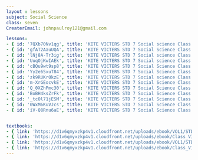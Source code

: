 ```yaml
--- 
layout : lessons 
subject: Social Science
class: seven
CreaterEmail: johnpaulroy121@gmail.com

lessons: 
- { id: '7QXb70Nv1qg', title: 'KITE VICTERS STD 7 Social science Class 01 (First Bell-ഫസ്റ്റ് ബെല്‍)' }
- { id: 'gfAT2AauUQA', title: 'KITE VICTERS STD 7 Social Science Class 02 (First Bell-ഫസ്റ്റ് ബെല്‍)' }
- { id: 'lNj8A-Tr3ig', title: 'KITE VICTERS STD 7 Social science Class 03 (First Bell-ഫസ്റ്റ് ബെല്‍)' }
- { id: 'UuqOjKwIAEk', title: 'KITE VICTERS STD 7 Social science Class 07 (First Bell-ഫസ്റ്റ് ബെല്‍)' }
- { id: 'cBQu9wt9sp8', title: 'KITE VICTERS STD 7 Social Science Class 05 (First Bell-ഫസ്റ്റ് ബെല്‍)' }
- { id: 'Yy2e6SxuT84', title: 'KITE VICTERS STD 7 Social Science Class 06 (First Bell-ഫസ്റ്റ് ബെല്‍)' }
- { id: 'zk9RUKr0kzE', title: 'KITE VICTERS STD 7 Social science Class 07 (First Bell-ഫസ്റ്റ് ബെല്‍)' }
- { id: 'm-XrGEocvkE', title: 'KITE VICTERS STD 7 Social Science Class 08 (First Bell-ഫസ്റ്റ് ബെല്‍)' }
- { id: 'Q_0XZhPmc30', title: 'KITE VICTERS STD 7 Social Science Class 09 (First Bell-ഫസ്റ്റ് ബെല്‍)' }
- { id: 'BoBH4ksZrFk', title: 'KITE VICTERS STD 7 Social Science Class 10 (First Bell-ഫസ്റ്റ് ബെല്‍)' }
- { id: '_tcOl71jESM', title: 'KITE VICTERS STD 7 Social Science Class 09 (First Bell-ഫസ്റ്റ് ബെല്‍)' }
- { id: '0WxM6KuVJcs', title: 'KITE VICTERS STD 7 Social Science Class 10 (First Bell-ഫസ്റ്റ് ബെല്‍)' }
- { id: 'iV-Q8Rnu6aE', title: 'KITE VICTERS STD 7 Social Science Class 10 (First Bell-ഫസ്റ്റ് ബെല്‍)' }


textbooks:
- { link: 'https://d1v6qmyxzkp4v1.cloudfront.net/uploads/ebook/VOL1/STD7/SocialScienceMalayalam/SocialScienceMalayalam.pdf', title: 'SocialScience part-1' , medium: 'malayalam ' }
- { link: 'https://d1v6qmyxzkp4v1.cloudfront.net/uploads/ebook/Class_VII/Social%20Science_M_Vol_II/SocialScienceMalayalam.pdf', title: 'SocialScience part-2' , medium: ' malayalam' }
- { link: 'https://d1v6qmyxzkp4v1.cloudfront.net/uploads/ebook/VOL1/STD7/SocialScienceEnglish/SocialScienceEnglish.pdf', title: 'SocialScience part-1' , medium: 'English' }
- { link: 'https://d1v6qmyxzkp4v1.cloudfront.net/uploads/ebook/Class_VII/Social%20Science_E_Vol_II/SocialScienceEnglish.pdf', title: 'SocialScience part-2' , medium: ' English' }
---
```

